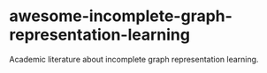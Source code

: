 # awesome-incomplete-graph-representation-learning
Academic literature about incomplete graph representation learning. 
